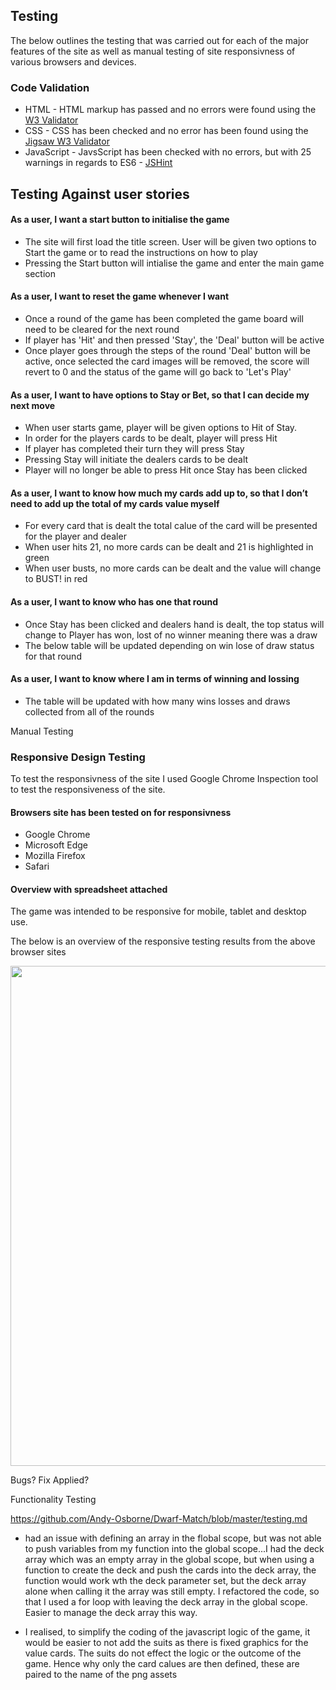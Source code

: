 ## Testing
The below outlines the testing that was carried out for each of the major features of the site as well as manual testing of site responsivness of various browsers and devices. 

### Code Validation

- HTML - HTML markup has passed and no errors were found  using the [W3 Validator](https://validator.w3.org/)
- CSS - CSS has been checked and no error has been found using the [Jigsaw W3 Validator](https://jigsaw.w3.org/css-validator/)
- JavaScript - JavsScript has been checked with no errors, but with 25 warnings in regards to ES6 - [JSHint](https://jshint.com/) 

## Testing Against user stories

#### As a user, I want a start button to initialise the game
* The site will first load the title screen. User will be given two options to Start the game or to read the instructions on how to play
* Pressing the Start button will intialise the game and enter the main game section
#### As a user, I want to reset the game whenever I want
* Once a round of the game has been completed the game board will need to be cleared for the next round
* If player has 'Hit' and then pressed 'Stay', the 'Deal' button will be active
* Once player goes through the steps of the round 'Deal' button will be active, once selected the card images will be removed, the score will revert to 0 and the status of the game will go back to 'Let's Play'
#### As a user, I want to have options to Stay or Bet, so that I can decide my next move
* When user starts game, player will be given options to Hit of Stay. 
* In order for the players cards to be dealt, player will press Hit
* If player has completed their turn they will press Stay
* Pressing Stay will initiate the dealers cards to be dealt
* Player will no longer be able to press Hit once Stay has been clicked
#### As a user, I want to know how much my cards add up to, so that I don’t need to add up the total of my cards value myself
* For every card that is dealt the total calue of the card will be presented for the player and dealer
* When user hits 21, no more cards can be dealt and 21 is highlighted in green
* When user busts, no more cards can be dealt and the value will change to BUST! in red
#### As a user, I want to know who has one that round
* Once Stay has been clicked and dealers hand is dealt, the top status will change to Player has won, lost of no winner meaning there was a draw
* The below table will be updated depending on win lose of draw status for that round
#### As a user, I want to know where I am in terms of winning and lossing
* The table will be updated with how many wins losses and draws collected from all of the rounds

Manual Testing 

### Responsive Design Testing 
To test the responsivness of the site I used Google Chrome Inspection tool to test the responsiveness of the site. 

#### Browsers site has been tested on for responsivness
* Google Chrome
* Microsoft Edge
* Mozilla Firefox
* Safari

#### Overview with spreadsheet attached
The game was intended to be responsive for mobile, tablet and desktop use.

The below is an overview of the responsive testing results from the above browser sites

<div align="center">
<img src="https://github.com/aprilha3097/BlackJack/blob/master/README_imgs/testing_matrix.png" width="800">
</div>

Bugs?
Fix Applied? 

Functionality Testing 

https://github.com/Andy-Osborne/Dwarf-Match/blob/master/testing.md



- had an issue with defining an array in the flobal scope, but was not able to push variables from my function into the global scope...I had the deck array which was an empty array in the global scope, but when using a function to create the deck and push the cards into the deck array, the function would work wth the deck parameter set, but the deck array alone when calling it the array was still empty. I refactored the code, so that I used a for loop with leaving the deck array in the global scope. Easier to manage the deck array this way.

- I realised, to simplify the coding of the javascript logic of the game, it would be easier to not add the suits as there is fixed graphics for the value cards. The suits do not effect the logic or the outcome of the game. Hence why only the card calues are then defined, these are paired to the name of the png assets